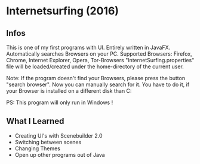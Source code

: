 # Internetsurfing (2016)

## Infos

This is one of my first programs with UI. Entirely written in JavaFX.
Automatically searches Browsers on your PC.
Supported Browsers: Firefox, Chrome, Internet Explorer, Opera, Tor-Browsers
"InternetSurfing.properties" file will be loaded/created under the home-directory of the current user. 

Note: If the program doesn't find your Browsers, please press 
      the button "search browser". Now you can manually search for it.
      You have to do it, if your Browser is installed on a different disk than C:
	  
PS:
This program will only run in Windows !

## What I Learned
- Creating UI's with Scenebuilder 2.0
- Switching between scenes
- Changing Themes
- Open up other programs out of Java
